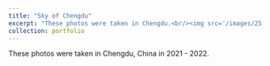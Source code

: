 ```yaml
---
title: "Sky of Chengdu"
excerpt: "These photos were taken in Chengdu.<br/><img src='/images/25.jpg'><br/><img src='/images/22.jpg'><br/><img src='/images/18.jpg'><br/><img src='/images/16.jpg'><br/><img src='/images/14.jpg'><br/><img src='/images/13.jpg'>"
collection: portfolio
---
```


These photos were taken in Chengdu, China in 2021 - 2022.
